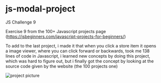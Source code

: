# js-modal-project
JS Challenge 9 

Exercise 9 from the 100+ Javascript projects page (https://jsbeginners.com/javascript-projects-for-beginners/)

To add to the last project, i made it that when you click a store item it opens a image viewer, 
where you can click forward or backwards, took me 138 lines of code in Javascript, 
i learned new concepts by doing this project, which was hard to figure out, but i finally got the concept by looking at the source code given by the website (the 100 projects one)

![project picture](challenge9.png)
